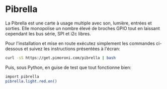<!--
---
name: Pibrella
class: board
type: e/s,multi
formfactor: Autre
manufacturer: Cyntech
description: carte multi-usage avec son, lumière, entrées et sorties
url: http://pibrella.com
github: https://github.com/pimoroni/pibrella
buy: https://shop.cyntech.co.uk/products/pibrella?variant=581387897
image: 'pibrella.png'
pincount: 26
eeprom: no
pin:
  '7':
    name: LED verte
    direction: output
    active: high
  '11':
    name: LED jaune
    direction: output
    active: high
  '12':
    name: buzzer piezo
    direction: output
    active: high
  '13':
    name: LED rouge
    direction: output
    active: high
  '15':
    name: sortie A
    direction: output
    active: high
  '16':
    name: sortie B
    direction: output
    active: high
  '18':
    name: sortie C
    direction: output
    active: high
  '19':
    name: sortie D
    direction: output
    active: high
  '21':
    name: entrée A
    direction: input
    active: high
  '22':
    name: entrée D
    direction: output
    active: high
  '23':
    name: bouton
    direction: input
    active: high
  '24':
    name: entrée C
    direction: input
    active: high
  '26':
    name: entrée B
    direction: input
    active: high
-->
# Pibrella

La Pibrella est une carte à usage multiple avec son, lumière, entrées et sorties. Elle monopolise un nombre élevé de broches GPIO tout en laissant cependant les bus série, SPI et i2c libres.

Pour l'installation et mise en route exécutez simplement les commandes ci-dessous et suivez les instructions présentées à l'écran:

```bash
curl -sS https://get.pimoroni.com/pibrella | bash
```

Puis, sous Python, en guise de test que tout fonctionne bien:

```bash
import pibrella
pibrella.light.red.on()
```
